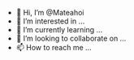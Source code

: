 - 👋 Hi, I’m @Mateahoi
- 👀 I’m interested in ...
- 🌱 I’m currently learning ...
- 💞️ I’m looking to collaborate on ...
- 📫 How to reach me ...

<!---
Mateahoi/Mateahoi is a ✨ special ✨ repository because its `README.md` (this file) appears on your GitHub profile.
You can click the Preview link to take a look at your changes.
--->

